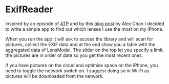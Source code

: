 # ExifReader

Inspired by an episode of [ATP](https://atp.fm) and by this [blog post](https://alexwlchan.net/2020/10/how-do-i-use-my-iphone-cameras/) by Alex Chan I decided to write a simple app to find out which lenses I use the most on my iPhone.


When you run the app it will ask to access the library and will scan for pictures, collect the EXIF data and at the end show you a table with the aggregated data of LensModel.
The slider on the top let you specify a limit, the pictures are in order of date so you get the most recent ones. 

If you have pictures on the cloud and optimise space on the iPhone, you need to toggle the network switch on. I suggest doing so in Wi-Fi as pictures will be downloaded from the network.
